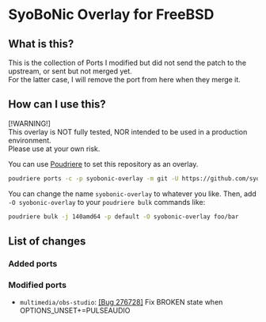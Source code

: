 # SyoBoNic Overlay for FreeBSD

## What is this?

This is the collection of Ports I modified but did not send the patch to the upstream, or sent but not merged yet.  
For the latter case, I will remove the port from here when they merge it.

## How can I use this?

\[!WARNING!\]  
This overlay is NOT fully tested, NOR intended to be used in a production environment.  
Please use at your own risk.

You can use [Poudriere](https://github.com/freebsd/poudriere) to set this repository as an overlay.
   
```sh
poudriere ports -c -p syobonic-overlay -m git -U https://github.com/syobocat/syobonic-overlay_freebsd.git
```
   
You can change the name `syobonic-overlay` to whatever you like.
Then, add `-O syobonic-overlay` to your `poudriere bulk` commands like:
   
```sh
poudriere bulk -j 140amd64 -p default -O syobonic-overlay foo/bar
```

## List of changes

### Added ports

### Modified ports

- `multimedia/obs-studio`: [\[Bug 276728\]](https://bugs.freebsd.org/bugzilla/show_bug.cgi?id=276728) Fix BROKEN state when OPTIONS_UNSET+=PULSEAUDIO
